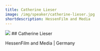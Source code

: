 ```yaml
---
title: Catherine Lieser
image: /img/speaker/catherine-lieser.jpg
shortdescription: HessenFilm and Media
---
```

<img src="/img/speaker/catherine-lieser.jpg">
## Catherine Lieser

HessenFilm and Media | Germany

